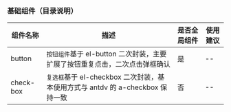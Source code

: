 <!--
 * @Description:
 * @version:
 * @Author: Murphy
 * @Date: 2022-09-26 14:59:15
 * @LastEditTime: 2022-09-26 15:01:04
-->
### 基础组件（目录说明）

| 组件名称 | 描述 | 是否全局组件 | 使用建议 |
| --- | --- | --- | --- |
| button | `按钮组件`基于 el-button 二次封装，主要扩展了按钮重复点击，二次点击弹框确认 | 是 | -- |
| check-box | `复选框`基于 el-checkbox 二次封装，基本使用方式与 antdv 的 a-checkbox 保持一致 | 否 | -- |